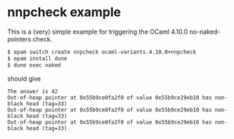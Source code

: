 # nnpcheck example

This is a (very) simple example for triggering the OCaml 4.10.0
no-naked-pointers check.

```sh
$ opam switch create nnpcheck ocaml-variants.4.10.0+nnpcheck
$ opam install dune
$ dune exec naked
```

should give

```
The answer is 42
Out-of-heap pointer at 0x55b9ce0fa2f0 of value 0x55b9ce29eb10 has non-black head (tag=33)
Out-of-heap pointer at 0x55b9ce0fa2f0 of value 0x55b9ce29eb10 has non-black head (tag=33)
Out-of-heap pointer at 0x55b9ce0fa2f0 of value 0x55b9ce29eb10 has non-black head (tag=33)
```

